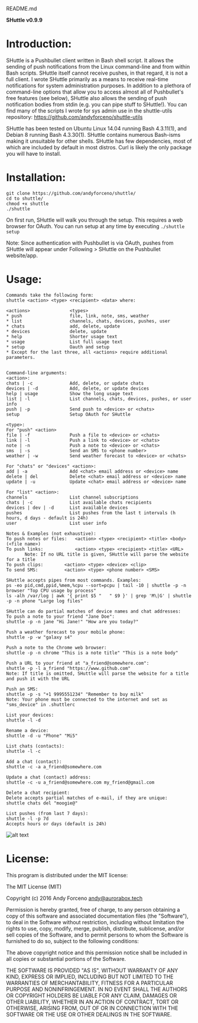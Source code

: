 README.md

**SHuttle v0.9.9**

# Introduction:
SHuttle is a Pushbullet client written in Bash shell script. It allows the sending of push notifications from the Linux command-line and from within Bash scripts. SHuttle itself cannot receive pushes, in that regard, it is not a full client. I wrote SHuttle primarily as a means to receive real-time notifications for system administration purposes. In addition to a plethora of command-line options that allow you to access almost all of Pushbullet's free features (see below), SHuttle also allows the sending of push notification bodies from stdin (e.g. you can pipe stuff to SHuttle!). You can find many of the scripts I wrote for sys admin use in the shuttle-utils repository: https://github.com/andyforceno/shuttle-utils

SHuttle has been tested on Ubuntu Linux 14.04 running Bash 4.3.11(1), and Debian 8 running Bash 4.3.30(1). SHuttle contains numerous Bash-isms making it unsuitable for other shells. SHuttle has few dependencies, most of which are included by default in most distros. Curl is likely the only package you will have to install.


# Installation:
    git clone https://github.com/andyforceno/shuttle/
    cd to shuttle/
    chmod +x shuttle
    ./shuttle
 
On first run, SHuttle will walk you through the setup. This requires a web browser for OAuth.
You can run setup at any time by executing `./shuttle setup`

Note: Since authentication with Pushbullet is via OAuth, pushes from SHuttle will appear under Following > SHuttle on the Pushbullet website/app.


# Usage:
```
Commands take the following form: 
shuttle <action> <type> <recipient> <data> where:

<actions>   		    <types>						
* push 		        	file, link, note, sms, weather			
* list		        	channels, chats, devices, pushes, user		
* chats			        add, delete, update
* devices		        delete, update
* help		        	Shorter usage text
* usage		    	    List full usage text 		
* setup 	    	    Oauth and setup
* Except for the last three, all <actions> require additional parameters. 


Command-line arguments:
<action>:
chats | -c		        Add, delete, or update chats
devices | -d            Add, delete, or update devices
help | usage	        Show the long usage text
list | -l 		        List channels, chats, devices, pushes, or user info
push | -p		        Send push to <device> or <chats>
setup 		    	    Setup OAuth for SHuttle 

<type>:
For "push" <action>
file | -f		        Push a file to <device> or <chats>
link | -l		        Push a link to <device> or <chats>
note | -n		        Push a note to <device> or <chats>
sms  | -s	            Send an SMS to <phone number>
weather | -w	        Send weather forecast to <device> or <chats>

For "chats" or "devices" <action>:
add | -a		        Add <chat> email address or <device> name
delete | del	        Delete <chat> email address or <device> name
update | -u		        Update <chat> email address or <device> name

For "list" <action>:
channels		        List channel subscriptions
chats | -c		        List available chats recipients
devices | dev | -d      List available devices 	 
pushes			        List pushes from the last t intervals (h hours, d days - default is 24h)
user 		        	List user info

Notes & Examples (not exhaustive):
To push notes or files:   <action> <type> <recipient> <title> <body> (<file name>)
To push links: 	          <action> <type> <recipient> <title> <URL>
       Note: If no URL title is given, SHuttle will parse the website for a title
To push clips: 		  <action> <type> <device> <clip> 
To send SMS: 		  <action> <type> <phone number> <SMS>

SHuttle accepts pipes from most commands. Examples:
ps -eo pid,cmd,ppid,%mem,%cpu --sort=pcpu | tail -10 | shuttle -p -n browser "Top CPU usage by process"
ls -alh /var/log | awk '{ print $5 "   " $9 }' | grep 'M\|G' | shuttle -p -n phone "Large log files"

SHuttle can do partial matches of device names and chat addresses:
To push a note to your friend "Jane Doe":
shuttle -p -n jane "Hi Jane!" "How are you today?"

Push a weather forecast to your mobile phone:
shuttle -p -w "galaxy s4"

Push a note to the Chrome web browser:
shuttle -p -n chrome "This is a note title" "This is a note body"

Push a URL to your friend at "a_friend@somewhere.com":
shuttle -p -l a_friend "https://www.github.com"
Note: If title is omitted, SHuttle will parse the website for a title and push it with the URL

Push an SMS:
shuttle -p -s "+1 9995551234" "Remember to buy milk"
Note: Your phone must be connected to the internet and set as "sms_device" in .shuttlerc

List your devices:
shuttle -l -d

Rename a device:
shuttle -d -u "Phone" "Mi5"

List chats (contacts):
shuttle -l -c

Add a chat (contact):
shuttle -c -a a_friend@somewhere.com 

Update a chat (contact) address:
shuttle -c -u a_friend@somewhere.com my_friend@gmail.com

Delete a chat recipient:
Delete accepts partial matches of e-mail, if they are unique:
shuttle chats del "moogie@"

List pushes (from last 7 days):
shuttle -l -p 7d
Accepts hours or days (default is 24h)
```
![alt text](https://raw.githubusercontent.com/andyforceno/shuttle/master/Shuttle%20screen.jpg "Pushing links with SHuttle")

# License:

This program is distributed under the MIT license:

The MIT License (MIT)

Copyright (c) 2016 Andy Forceno <andy@aurorabox.tech>

Permission is hereby granted, free of charge, to any person obtaining a copy of this software and associated documentation files (the "Software"), to deal in the Software without restriction, including without limitation the rights to use, copy, modify, merge, publish, distribute, sublicense, and/or sell copies of the Software, and to permit persons to whom the Software is furnished to do so, subject to the following conditions:

The above copyright notice and this permission notice shall be included in all copies or substantial portions of the Software.

THE SOFTWARE IS PROVIDED "AS IS", WITHOUT WARRANTY OF ANY KIND, EXPRESS OR IMPLIED, INCLUDING BUT NOT LIMITED TO THE WARRANTIES OF MERCHANTABILITY, FITNESS FOR A PARTICULAR PURPOSE AND NONINFRINGEMENT. IN NO EVENT SHALL THE AUTHORS OR COPYRIGHT HOLDERS BE LIABLE FOR ANY CLAIM, DAMAGES OR OTHER LIABILITY, WHETHER IN AN ACTION OF CONTRACT, TORT OR OTHERWISE, ARISING FROM, OUT OF OR IN CONNECTION WITH THE SOFTWARE OR THE USE OR OTHER DEALINGS IN THE SOFTWARE.
